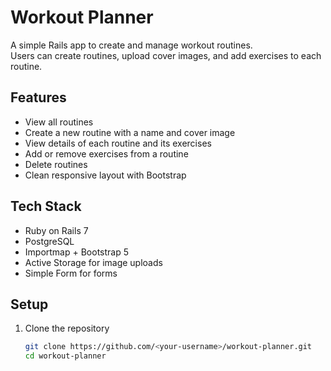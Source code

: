 # Workout Planner

A simple Rails app to create and manage workout routines.  
Users can create routines, upload cover images, and add exercises to each routine.

## Features

- View all routines  
- Create a new routine with a name and cover image  
- View details of each routine and its exercises  
- Add or remove exercises from a routine  
- Delete routines  
- Clean responsive layout with Bootstrap

## Tech Stack

- Ruby on Rails 7  
- PostgreSQL  
- Importmap + Bootstrap 5  
- Active Storage for image uploads  
- Simple Form for forms

## Setup

1. Clone the repository  
   ```bash
   git clone https://github.com/<your-username>/workout-planner.git
   cd workout-planner

